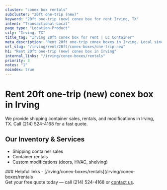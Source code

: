 ```yaml
---
cluster: "conex box rentals"
subcluster: "20ft one-trip (new)"
keyword: "20ft one-trip (new) conex box for rent Irving, TX"
intent: "Transactional-Local"
page_type: "Location-Product"
city: "Irving, TX"
title_tag: "Irving 20ft conex box for rent | LC Container"
meta_description: "Rent 20ft one-trip conex boxes in Irving. Local since 2003. Flexible rental terms. Same-week delivery available. Get your free quote — call (214) 524-4168 to..."
url_slug: "/irving/rent/20ft/conex-boxes/one-trip-new"
h1: "Rent 20ft one-trip (new) conex box in Irving"
internal_links: "/irving/conex-boxes/rentals"
priority: 3
notes: "1"
noindex: true
---
```


# Rent 20ft one-trip (new) conex box in Irving

We provide shipping container sales, rentals, and modifications in Irving, TX. Call (214) 524-4168 for a fast quote.

## Our Inventory & Services
- Shipping container sales
- Container rentals
- Custom modifications (doors, HVAC, shelving)

<div data-section="internal-links">
### Helpful links
- [/irving/conex-boxes/rentals](/irving/conex-boxes/rentals
</div>

<div data-section="cta">
Get your free quote today — call (214) 524-4168 or <a href="/contact">contact us</a>.
</div>

<script type="application/ld+json">{"@context":"https://schema.org","@type":"FAQPage","mainEntity":[{"@type":"Question","name":"How much does delivery cost in Irving, TX?","acceptedAnswer":{"@type":"Answer","text":"Delivery costs vary by distance and container size. Most deliveries in Irving, TX range from $150-$300. Call (214) 524-4168 for an exact quote based on your specific location."}},{"@type":"Question","name":"Do you offer financing or payment plans?","acceptedAnswer":{"@type":"Answer","text":"We accept major credit cards, checks, and can discuss commercial terms for bulk purchases. Call (214) 524-4168 to discuss options."}},{"@type":"Question","name":"Can you customize containers in Irving, TX?","acceptedAnswer":{"@type":"Answer","text":"Yes — we perform modifications like doors, HVAC, insulation, and shelving. Request a custom quote at (214) 524-4168 or via our contact form."}}]}</script>

